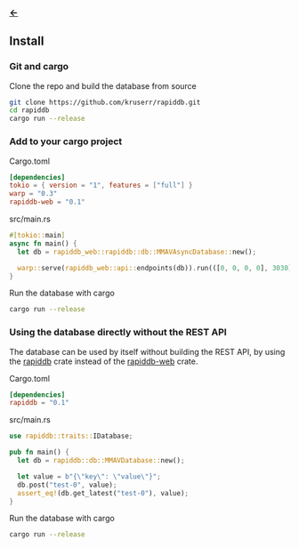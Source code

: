### [<-](../README.md)

## Install
### Git and cargo
Clone the repo and build the database from source
```sh
git clone https://github.com/kruserr/rapiddb.git
cd rapiddb
cargo run --release
```

### Add to your cargo project
Cargo.toml
```toml
[dependencies]
tokio = { version = "1", features = ["full"] }
warp = "0.3"
rapiddb-web = "0.1"
```

src/main.rs
```rust
#[tokio::main]
async fn main() {
  let db = rapiddb_web::rapiddb::db::MMAVAsyncDatabase::new();

  warp::serve(rapiddb_web::api::endpoints(db)).run(([0, 0, 0, 0], 3030)).await;
}
```

Run the database with cargo
```sh
cargo run --release
```

### Using the database directly without the REST API
The database can be used by itself without building the REST API, by using the [rapiddb](https://crates.io/crates/rapiddb) crate instead of the [rapiddb-web](https://crates.io/crates/rapiddb-web) crate.

Cargo.toml
```toml
[dependencies]
rapiddb = "0.1"
```

src/main.rs
```rust
use rapiddb::traits::IDatabase;

pub fn main() {
  let db = rapiddb::db::MMAVDatabase::new();

  let value = b"{\"key\": \"value\"}";
  db.post("test-0", value);
  assert_eq!(db.get_latest("test-0"), value);
}
```

Run the database with cargo
```sh
cargo run --release
```
